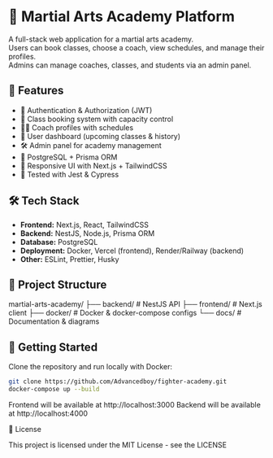 # 🥋 Martial Arts Academy Platform

A full-stack web application for a martial arts academy.  
Users can book classes, choose a coach, view schedules, and manage their profiles.  
Admins can manage coaches, classes, and students via an admin panel.

## 🚀 Features

- 🔐 Authentication & Authorization (JWT)
- 📅 Class booking system with capacity control
- 🧑‍🏫 Coach profiles with schedules
- 👤 User dashboard (upcoming classes & history)
- 🛠 Admin panel for academy management
- 💾 PostgreSQL + Prisma ORM
- 🎨 Responsive UI with Next.js + TailwindCSS
- 🧪 Tested with Jest & Cypress

## 🛠️ Tech Stack

- **Frontend:** Next.js, React, TailwindCSS
- **Backend:** NestJS, Node.js, Prisma ORM
- **Database:** PostgreSQL
- **Deployment:** Docker, Vercel (frontend), Render/Railway (backend)
- **Other:** ESLint, Prettier, Husky

## 📂 Project Structure

martial-arts-academy/
├── backend/ # NestJS API
├── frontend/ # Next.js client
├── docker/ # Docker & docker-compose configs
└── docs/ # Documentation & diagrams

## 📝 Getting Started

Clone the repository and run locally with Docker:

```bash
git clone https://github.com/Advancedboy/fighter-academy.git
docker-compose up --build
```

Frontend will be available at http://localhost:3000
Backend will be available at http://localhost:4000

📜 License

This project is licensed under the MIT License - see the LICENSE
